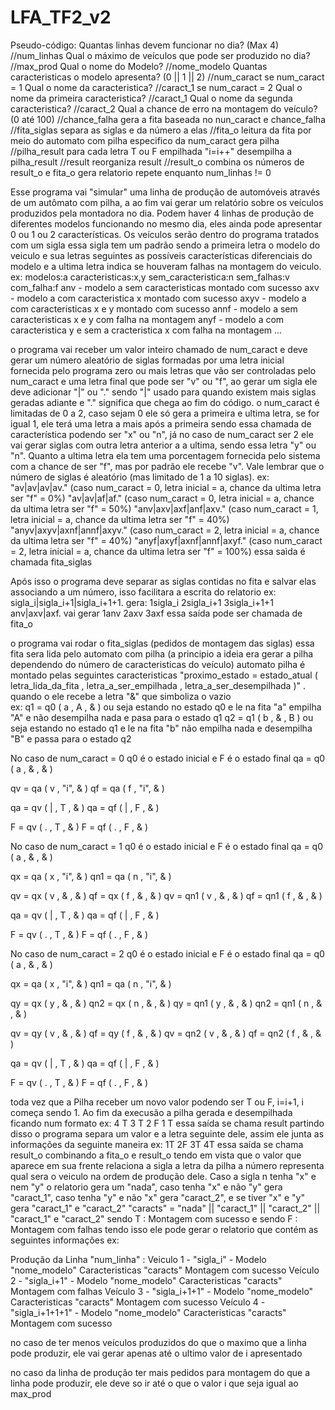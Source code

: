 # LFA_TF2_v2

Pseudo-código:
  Quantas linhas devem funcionar no dia? (Max 4) //num_linhas
  	Qual o máximo de veículos que pode ser produzido no dia? //max_prod
  	Qual o nome do Modelo? //nome_modelo
  	Quantas caracteristicas o modelo apresenta? (0 || 1 || 2) //num_caract
  	se num_caract = 1
  		Qual o nome da caracteristica? //caract_1
  	se num_caract = 2
  		Qual o nome da primeira caracteristica? //caract_1
  		Qual o nome da segunda caracteristica? //caract_2
  	Qual a chance de erro na montagem do veículo? (0 até 100) //chance_falha 
  	gera a fita baseada no nun_caract e chance_falha //fita_siglas
  	separa as siglas e da número a elas //fita_o
  	leitura da fita por meio do automato com pilha especifico da num_caract
  		gera pilha //pilha_result
  	  para cada letra T ou F empilhada "i=i++"
  desempilha a pilha_result //result
  	reorganiza result //result_o
  	combina os números de result_o e fita_o
  	gera relatorio
  repete enquanto num_linhas != 0

Esse programa vai "simular" uma linha de produção de automóveis através de um autômato com pilha, a ao fim vai gerar um relatório sobre os veículos produzidos pela montadora no dia. Podem haver 4 linhas de produção de diferentes modelos funcionando no mesmo dia, eles ainda pode apresentar 0 ou 1 ou 2 características. Os veículos serão dentro do programa tratados com um sigla essa sigla tem um padrão sendo a primeira letra o modelo do veiculo e sua letras seguintes as possíveis características diferenciais do modelo e a ultima letra indica se houveram falhas na montagem do veiculo. 
ex:
  modelos:a caracteristicas:x,y sem_caracteristica:n  sem_falhas:v com_falha:f
  anv - modelo a sem caracteristicas montado com sucesso
  axv - modelo a com caracteristica x montado com sucesso
  axyv - modelo a com caracteristicas x e y montado com sucesso
  annf - modelo a sem caracteristicas x e y com falha na montagem
  anyf - modelo a com caracteristica y e sem a cracteristica x com falha na montagem 
  ...

o programa vai receber um valor inteiro chamado de num_caract e deve gerar um número aleatório de siglas formadas por uma letra inicial fornecida pelo programa zero ou mais letras que vão ser controladas pelo num_caract e uma letra final que pode ser "v" ou "f", ao gerar um sigla ele deve adicionar "|" ou "." sendo "|" usado para quando existem mais siglas geradas adiante e "." significa que chega ao fim do código. o num_caract é limitadas de 0 a 2, caso sejam 0 ele só gera a primeira e ultima letra, se for igual 1, ele terá uma letra a mais após a primeira sendo essa chamada de característica podendo ser "x" ou "n", já no caso de num_caract ser 2 ele vai gerar siglas com outra letra anterior a a ultima, sendo essa letra "y" ou "n". Quanto a ultima letra ela tem uma porcentagem fornecida pelo sistema com a chance de ser "f", mas por padrão ele recebe "v". Vale lembrar que o número de siglas é aleatório (mas limitado de 1 a 10 siglas).
ex:     
  "av|av|av|av." (caso num_caract = 0, letra inicial = a, chance da ultima letra ser "f" = 0%) 
	"av|av|af|af." (caso num_caract = 0, letra inicial = a, chance da ultima letra ser "f" = 50%)
	"anv|axv|axf|anf|axv." (caso num_caract = 1, letra inicial = a, chance da ultima letra ser "f" = 40%)
	"anyv|axyv|axnf|annf|axyv." (caso num_caract = 2, letra inicial = a, chance da ultima letra ser "f" = 40%)
	"anyf|axyf|axnf|annf|axyf." (caso num_caract = 2, letra inicial = a, chance da ultima letra ser "f" = 100%)
 essa saìda é chamada fita_siglas

Após isso o programa deve separar as siglas contidas no fita e salvar elas associando a um número, isso facilitara a escrita do relatorio
ex: 
  sigla_i|sigla_i+1|sigla_i+1+1. gera: 1sigla_i 2sigla_i+1 3sigla_i+1+1
  anv|axv|axf. vai gerar 1anv 2axv 3axf
essa saída pode ser chamada de fita_o

o programa vai rodar o fita_siglas (pedidos de montagem das siglas) essa fita sera lida pelo automato com pilha (a principio a ideia era gerar a pilha dependendo do número de caracteristicas do veículo) automato pilha é montado pelas seguintes caracteristicas "proximo_estado = estado_atual ( letra_lida_da_fita , letra_a_ser_empilhada , letra_a_ser_desempilhada )" .
quando o ele recebe a letra "&" que simboliza o vazio  
ex: q1 = q0 ( a , A , & ) ou seja estando no estado q0 e le na fita "a" empilha "A" e não desempilha nada e pasa para o estado q1
    q2 = q1 ( b , & , B ) ou seja estando no estado q1 e le na fita "b" não empilha nada e desempilha "B" e passa para o estado q2

No caso de num_caract = 0
q0 é o estado inicial e F é o estado final
qa = q0 ( a , & , & )

qv = qa ( v , "i", & )
qf = qa ( f , "i", & )

qa = qv ( | , T , & ) 
qa = qf ( | , F , & )

F = qv ( . , T , & )
F = qf ( . , F , & )

No caso de num_caract = 1
q0 é o estado inicial e F é o estado final
qa = q0 ( a , & , & )

qx = qa ( x , "i", & )
qn1 = qa ( n , "i", & )

qv = qx ( v , & , & )
qf = qx ( f , & , & )
qv = qn1 ( v , & , & )
qf = qn1 ( f , & , & )

qa = qv ( | , T , & ) 
qa = qf ( | , F , & )

F = qv ( . , T , & )
F = qf ( . , F , & )

No caso de num_caract = 2
q0 é o estado inicial e F é o estado final
qa = q0 ( a , & , & )

qx = qa ( x , "i", & )
qn1 = qa ( n , "i", & )

qy = qx ( y , & , & )
qn2 = qx ( n , & , & )
qy = qn1 ( y , & , & )
qn2 = qn1 ( n , & , & )

qv = qy ( v , & , & )
qf = qy ( f , & , & )
qv = qn2 ( v , & , & )
qf = qn2 ( f , & , & )

qa = qv ( | , T , & ) 
qa = qf ( | , F , & )

F = qv ( . , T , & )
F = qf ( . , F , & )

toda vez que a Pilha receber um novo valor podendo ser T ou F, i=i+1, i começa sendo 1. Ao fim da execusão a pilha gerada e desempilhada ficando 
num formato 
ex: 4 T 3 T 2 F 1 T 
essa saída se chama result
partindo disso o programa separa um valor e a letra seguinte dele, assim ele junta as informações da seguinte maneira
ex: 1T 2F 3T 4T 
essa saída se chama result_o 
combinando a fita_o e result_o tendo em vista que o valor que aparece em sua frente relaciona a sigla a letra da pilha
a número representa qual sera o veiculo na ordem de produção dele. Caso a sigla n tenha "x" e nem "y" o relatorio gera um "nada", caso tenha "x" e não "y" gera "caract_1", caso tenha "y" e não "x" gera "caract_2", e se tiver "x" e "y" gera "caract_1" e "caract_2"
"caracts" = "nada" || "caract_1" || "caract_2" || "caract_1" e "caract_2"
sendo T : Montagem com sucesso e sendo F : Montagem com falhas
tendo isso ele pode gerar o relatorio que contém as seguintes informações 
ex:

Produção da Linha "num_linha" :
Veiculo 1 - "sigla_i" - Modelo "nome_modelo" Caracteristicas "caracts"
Montagem com sucesso
Veículo 2 - "sigla_i+1" - Modelo "nome_modelo" Caracteristicas "caracts" 
Montagem com falhas
Veículo 3 - "sigla_i+1+1" - Modelo "nome_modelo" Caracteristicas "caracts" 
Montagem com sucesso
Veículo 4 - "sigla_i+1+1+1" - Modelo "nome_modelo" Caracteristicas "caracts"
Montagem com sucesso

no caso de ter menos veículos produzidos do que o maximo que a linha pode produzir, ele vai gerar apenas até o ultimo valor de i apresentado

no caso da linha de produção ter mais pedidos para montagem do que a linha pode produzir, ele deve so ir até o que o valor i que seja igual ao max_prod

